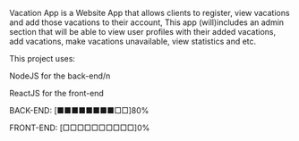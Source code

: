 
Vacation App is a Website App that allows clients to register, view vacations and add those vacations to their account,
This app (will)includes an admin section that will be able to view user profiles with their added vacations, add vacations, 
make vacations unavailable, view statistics and etc.


This project uses:

NodeJS for the back-end/n

ReactJS for the front-end









BACK-END: [■■■■■■■■□□]80%

FRONT-END: [□□□□□□□□□□]0%